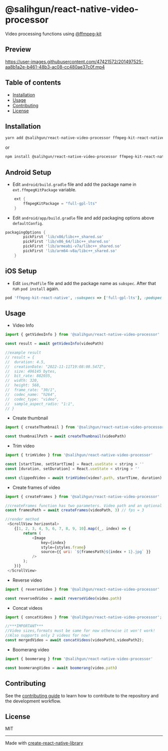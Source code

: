 # @salihgun/react-native-video-processor

Video processing functions using [@ffmpeg-kit](https://github.com/arthenica/ffmpeg-kit)

## Preview

https://user-images.githubusercontent.com/47421572/201497525-aa8b1a2e-b461-48b3-ac08-cc480ae37c0f.mp4

## Table of contents

- [Installation](#installation)
- [Usage](#usage)
- [Contributing](#contributing)
- [License](#license)

## Installation

```sh
yarn add @salihgun/react-native-video-processor ffmpeg-kit-react-native
```

or

```sh
npm install @salihgun/react-native-video-processor ffmpeg-kit-react-native
```

## Android Setup

- Edit `android/build.gradle` file and add the package name in `ext.ffmpegKitPackage` variable.

```gradle
    ext {
        ffmpegKitPackage = "full-gpl-lts"
    }
```

- Edit `android/app/build.gradle` file and add packaging options above `defaultConfig`.

```gradle
packagingOptions {
        pickFirst 'lib/x86/libc++_shared.so'
        pickFirst 'lib/x86_64/libc++_shared.so'
        pickFirst 'lib/armeabi-v7a/libc++_shared.so'
        pickFirst 'lib/arm64-v8a/libc++_shared.so'
    }
```

## iOS Setup

- Edit `ios/Podfile` file and add the package name as `subspec`. After that run `pod install` again.

```ruby
pod 'ffmpeg-kit-react-native', :subspecs => ['full-gpl-lts'], :podspec => '../node_modules/ffmpeg-kit-react-native/ffmpeg-kit-react-native.podspec'
```

## Usage

- Video Info

```js
import { getVideoInfo } from '@salihgun/react-native-video-processor'

const result = await getVideoInfo(videoPath)

//example result
// result = {
//  duration: 4.5,
//  creationDate: "2022-11-11T19:08:08.547Z",
//  size: 496145 bytes,
//  bit_rate: 882035,
//  width: 320,
//  height: 568,
//  frame_rate: "30/1",
//  codec_name: "h264",
//  codec_type: "video",
//  sample_aspect_radio: "1:1",
// }
```

- Create thumbnail

```js
import { createThumbnail } from '@salihgun/react-native-video-processor'

const thumbnailPath = await createThumbnail(videoPath)
```

- Trim video

```js
import { trimVideo } from '@salihgun/react-native-video-processor'

const [startTime, setStartTime] = React.useState < string > ''
const [duration, setDuration] = React.useState < string > ''

const clippedVideo = await trimVideo(video?.path, startTime, duration)
```

- Create frames of video

```js
import { createFrames } from '@salihgun/react-native-video-processor'

//createFrames function has two parameters. Video path and an optional fps value which is default 1
const framesPath = await createFrames(videoPath, 3) // fps = 3

//render method
 <ScrollView horizontal>
    {[1, 2, 3, 4, 5, 6, 7, 8, 9, 10].map((_, index) => {
        return (
            <Image
                key={index}
                style={styles.frame}
                source={{ uri: `${framesPath}${index + 1}.jpg` }}
            />
        );
    })}
 </ScrollView>

```

- Reverse video

```js
import { reverseVideo } from '@salihgun/react-native-video-processor'

const reversedVideo = await reverseVideo(video.path)

```

- Concat videos

```js
import { concatVideos } from '@salihgun/react-native-video-processor';

//***IMPORTANT***
//Video sizes,formats must be same for now otherwise it won't work!
//Also supports only 2 videos for now!
const mergedVideo = await concatVideos(videoPath1,videoPath2);

```

- Boomerang video

```js
import { boomerang } from '@salihgun/react-native-video-processor'

const boomerangVideo = await boomerang(video.path)

```

## Contributing

See the [contributing guide](CONTRIBUTING.md) to learn how to contribute to the repository and the development workflow.

## License

MIT

---

Made with [create-react-native-library](https://github.com/callstack/react-native-builder-bob)
